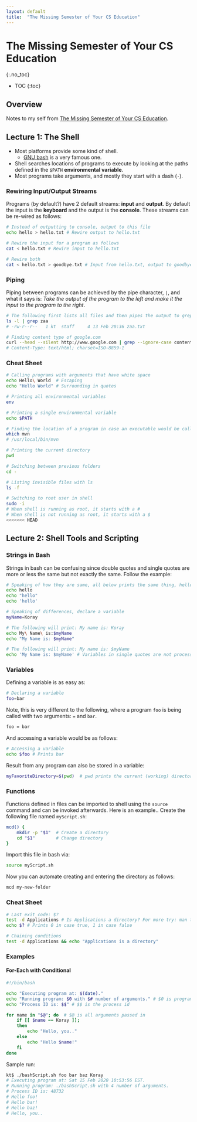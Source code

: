 ```yaml
---
layout: default
title:  "The Missing Semester of Your CS Education"
---
```


# The Missing Semester of Your CS Education
{:.no_toc}

* TOC
{:toc}

## Overview
Notes to my self from [The Missing Semester of Your CS Education](https://missing.csail.mit.edu/).

## Lecture 1: The Shell
- Most platforms provide some kind of shell.
  - [GNU bash](https://www.gnu.org/software/bash/) is a very famous one.
- Shell searches locations of programs to execute by looking at the paths defined in the `$PATH` <strong>environmental variable</strong>.
- Most programs take arguments, and mostly they start with a dash (`-`).

### Rewiring Input/Output Streams
Programs (by default?) have 2 default streams: __input__ and __output__. By default the input is the __keyboard__ and the output is the __console__. These streams can be re-wired as follows:

```bash
# Instead of outputting to console, output to this file
echo hello > hello.txt # Rewire output to hello.txt

# Rewire the input for a program as follows
cat < hello.txt # Rewire input to hello.txt

# Rewire both
cat < hello.txt > goodbye.txt # Input from hello.txt, output to goodbye.txt
```

### Piping
Piping between programs can be achieved by the pipe character, `|`, and what it says is: _Take the output of the program to the left and make it the input to the program to the right_.

```bash
# The following first lists all files and then pipes the output to grep zaa
ls -l | grep zaa
# -rw-r--r--   1 kt  staff     4 13 Feb 20:36 zaa.txt

# Finding content type of google.com
curl --head --silent http://www.google.com | grep --ignore-case content-type
# Content-Type: text/html; charset=ISO-8859-1
```

### Cheat Sheet
```bash
# Calling programs with arguments that have white space
echo Hello\ World  # Escaping
echo "Hello World" # Surrounding in quotes

# Printing all environmental variables
env

# Printing a single environmental variable
echo $PATH

# Finding the location of a program in case an executable would be called
which mvn
# /usr/local/bin/mvn

# Printing the current directory
pwd

# Switching between previous folders
cd -

# Listing invisible files with ls
ls -f

# Switching to root user in shell
sudo -i
# When shell is running as root, it starts with a #
# When shell is not running as root, it starts with a $
<<<<<<< HEAD

```

## Lecture 2: Shell Tools and Scripting

### Strings in Bash
Strings in bash can be confusing since double quotes and single quotes are more or less the same but not exactly the same. Follow the example:

```bash
# Speaking of how they are same, all below prints the same thing, hello
echo hello
echo "hello"
echo 'hello'

# Speaking of differences, declare a variable
myName=Koray

# The following will print: My name is: Koray
echo My\ Name\ is:$myName
echo "My Name is: $myName"

# The following will print: My name is: $myName
echo 'My Name is: $myName' # Variables in single quotes are not processedp
```

### Variables
Defining a variable is as easy as:

```bash
# Declaring a variable
foo=bar
```

Note, this is very different to the following, where a program `foo` is being called with two arguments: `=` and `bar`.

```bash
foo = bar
```

And accessing a variable would be as follows:

```bash
# Accessing a variable
echo $foo # Prints bar
```

Result from any program can also be stored in a variable:

```bash
myFavoriteDirectory=$(pwd)  # pwd prints the current (working) directory
```

### Functions
Functions defined in files can be imported to shell using the `source` command and can be invoked afterwards. Here is an example.. Create the following file named `myScript.sh`:

```bash
mcd() {
    mkdir -p "$1"  # Create a directory
    cd "$1"        # Change directory
}
```

Import this file in bash via:

```bash
source myScript.sh
```

Now you can automate creating and entering the directory as follows:

```bash
mcd my-new-folder
```

### Cheat Sheet

```bash
# Last exit code: $?
test -d Applications # Is Applications a directory? For more try: man test
echo $? # Prints 0 in case true, 1 in case false

# Chaining conditions
test -d Applications && echo "Applications is a directory" 
```

### Examples
#### For-Each with Conditional

```bash
#!/bin/bash

echo "Executing program at: $(date)."
echo "Running program: $0 with $# number of arguments." # $0 is program itself
echo "Process ID is: $$" # $$ is the process id

for name in "$@"; do  # $@ is all arguments passed in
    if [[ $name == Koray ]]; 
    then
        echo "Hello, you.."
    else
        echo "Hello $name!"
    fi
done
```

Sample run:

```bash
kt$ ./bashScript.sh foo bar baz Koray
# Executing program at: Sat 15 Feb 2020 10:53:56 EST.
# Running program: ./bashScript.sh with 4 number of arguments.
# Process ID is: 48732
# Hello foo!
# Hello bar!
# Hello baz!
# Hello, you..
```
